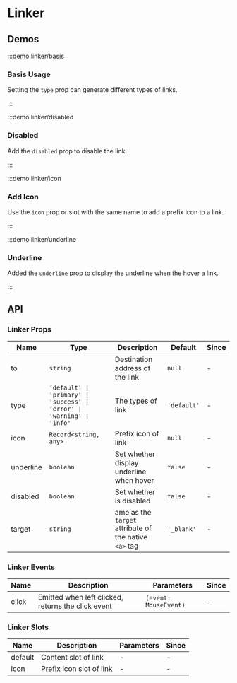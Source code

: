 # Linker

## Demos

:::demo linker/basis

### Basis Usage

Setting the `type` prop can generate different types of links.

:::

:::demo linker/disabled

### Disabled

Add the `disabled` prop to disable the link.

:::

:::demo linker/icon

### Add Icon

Use the `icon` prop or slot with the same name to add a prefix icon to a link.

:::

:::demo linker/underline

### Underline

Added the `underline` prop to display the underline when the hover a link.

:::

## API

### Linker Props

| Name      | Type                                                                    | Description                                           | Default     | Since |
| --------- | ----------------------------------------------------------------------- | ----------------------------------------------------- | ----------- | ----- |
| to        | `string`                                                                | Destination address of the link                       | `null`      | -     |
| type      | `'default' \| 'primary' \| 'success' \| 'error' \| 'warning' \| 'info'` | The types of link                                     | `'default'` | -     |
| icon      | `Record<string, any>`                                                   | Prefix icon of link                                   | `null`      | -     |
| underline | `boolean`                                                               | Set whether display underline when hover              | `false`     | -     |
| disabled  | `boolean`                                                               | Set whether is disabled                               | `false`     | -     |
| target    | `string`                                                                | ame as the `target` attribute of the native `<a>` tag | `'_blank'`  | -     |

### Linker Events

| Name  | Description                                        | Parameters            | Since |
| ----- | -------------------------------------------------- | --------------------- | ----- |
| click | Emitted when left clicked, returns the click event | `(event: MouseEvent)` | -     |

### Linker Slots

| Name    | Description              | Parameters | Since |
| ------- | ------------------------ | ---------- | ----- |
| default | Content slot of link     | -          | -     |
| icon    | Prefix icon slot of link | -          | -     |
